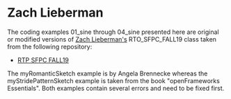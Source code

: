 # Zach Lieberman 

The coding examples 01_sine through 04_sine presented here are original or modified versions of [Zach Lieberman's](https://github.com/ofZach) RTO_SFPC_FALL19 class taken from the following repository: 

- [RTP SFPC FALL19](https://github.com/ofZach/RTP_SFPC_FALL19)

The myRomanticSketch example is by Angela Brennecke whereas the myStridePatternSketch example is taken from the book "openFrameworks Essentials". Both examples contain several errors and need to be fixed first.